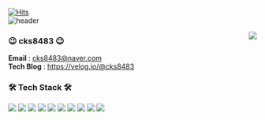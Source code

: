 [![Hits](https://hits.seeyoufarm.com/api/count/incr/badge.svg?url=https%3A%2F%2Fgithub.com%2Fcks8483&count_bg=%2379C83D&title_bg=%23555555&icon=draugiem-dot-lv.svg&icon_color=%23E7E7E7&title=hits&edge_flat=false)](https://hits.seeyoufarm.com)
<br>
![header](https://capsule-render.vercel.app/api?type=waving&color=auto&height=220&section=header&text=👋Hi,%20there!&fontSize=70&animation=fadeIn&fontAlignY=30&desc=ChanHoeChoi%20GitHub%20Profile&descAlignY=54&descAlign=75)


<a href="https://github.com/anuraghazra/github-readme-stats">
    <img align="right" src="https://github-readme-stats.vercel.app/api?username=cks8483&count_private=true&show_icons=true&theme=tokyonight" />
  </a>
<div align="left">
    
### 😉 cks8483 😉
  **Email** : cks8483@naver.com <br> 
  **Tech Blog** : https://velog.io/@cks8483 <br>
  
### 🛠 Tech Stack 🛠
  <img src="https://img.shields.io/badge/java-007396?style=flat-square&logo=Java&logoColor=white"/></a>
  <img src="https://img.shields.io/badge/JavaScript-F7DF1E?style=flat-square&logo=JavaScript&logoColor=white"/></a>
  <img src="https://img.shields.io/badge/node.js-339933?style=flat-square&logo=node.js&logoColor=white"/></a>
  <img src="https://img.shields.io/badge/Amazon Web Service-232F3E?style=flat-square&logo=Amazon%20AWS&logoColor=white"/></a>
  <img src="https://img.shields.io/badge/Docker-2496ED?style=flat-square&logo=docker&logoColor=white"/></a>
  <img src="https://img.shields.io/badge/Kubernetes-326CE5?style=flat-square&logo=Kubernetes&logoColor=white"/></a>
  <img src="https://img.shields.io/badge/Terraform-7B42BC?style=flat-square&logo=Terraform&logoColor=white"/></a>
  <img src="https://img.shields.io/badge/GitHub Actions-2088FF?style=flat-square&logo=GitHub Actions&logoColor=white"/></a>
  <img src="https://img.shields.io/badge/ubuntu-E95420?style=flat-square&logo=ubuntu&logoColor=white"/></a>
  <img src="https://img.shields.io/badge/MySQL-4479A1?style=flat-square&logo=MySQL&logoColor=white"/></a>
  
</div>
